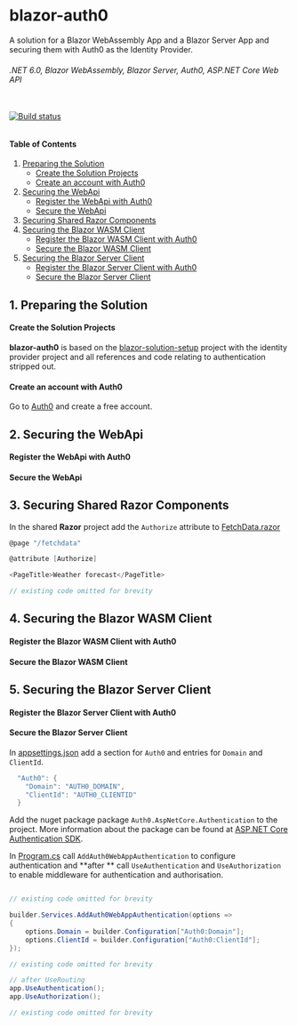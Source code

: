 # blazor-auth0
A solution for a Blazor WebAssembly App and a Blazor Server App and securing them with Auth0 as the Identity Provider.

###### .NET 6.0, Blazor WebAssembly, Blazor Server, Auth0, ASP.NET Core Web API
###### 
\
[![Build status](https://ci.appveyor.com/api/projects/status/6wsbn17wlhuw2oqb?svg=true)](https://ci.appveyor.com/project/grantcolley/blazor-auth0)
###### 


#### Table of Contents
1. [Preparing the Solution](#1-preparing-the-solution)
    * [Create the Solution Projects](#create-the-solution-projects)
    * [Create an account with Auth0](#create-an-account-with-auth0)
2. [Securing the WebApi](#2-securing-the-webapi)
    * [Register the WebApi with Auth0](#register-the-webapi-with-auth0)
    * [Secure the WebApi](#secure-the-webapi)
3. [Securing Shared Razor Components](#3-securing-shared-razor-components)
4. [Securing the Blazor WASM Client](#4-securing-the-blazor-wasm-client)
    * [Register the Blazor WASM Client with Auth0](#register-the-blazor-wasm-client-with-auth0)
    * [Secure the Blazor WASM Client](#secure-the-blazor-wasm-client)
5. [Securing the Blazor Server Client](#5-securing-the-blazor-server-client)
    * [Register the Blazor Server Client with Auth0](#register-the-blazor-server-client-with-auth0)
    * [Secure the Blazor Server Client](#secure-the-blazor-server-client)

## 1. Preparing the Solution

#### Create the Solution Projects
**blazor-auth0** is based on the [blazor-solution-setup](https://github.com/grantcolley/blazor-solution-setup) project with the identity provider project and all references and code relating to authentication stripped out.

#### Create an account with Auth0
Go to [Auth0](https://auth0.com/) and create a free account.

## 2. Securing the WebApi

#### Register the WebApi with Auth0

#### Secure the WebApi

## 3. Securing Shared Razor Components

In the shared **Razor** project add the `Authorize` attribute to [FetchData.razor](https://github.com/grantcolley/blazor-auth0/blob/main/src/Razor/Pages/FetchData.razor)
```C#
@page "/fetchdata"

@attribute [Authorize] 

<PageTitle>Weather forecast</PageTitle>

// existing code omitted for brevity

```
## 4. Securing the Blazor WASM Client

#### Register the Blazor WASM Client with Auth0

#### Secure the Blazor WASM Client

## 5. Securing the Blazor Server Client

#### Register the Blazor Server Client with Auth0

#### Secure the Blazor Server Client

In [appsettings.json](https://github.com/grantcolley/blazor-auth0/blob/main/src/Blazor.Server.App/appsettings.json) add a section for `Auth0` and entries for `Domain` and `ClientId`.

```C#
  "Auth0": {
    "Domain": "AUTH0_DOMAIN",
    "ClientId": "AUTH0_CLIENTID"
  }

```

Add the nuget package package `Auth0.AspNetCore.Authentication` to the project. More information about the package can be found at [ASP.NET Core Authentication SDK](https://auth0.com/blog/exploring-auth0-aspnet-core-authentication-sdk/**).

In [Program.cs](https://github.com/grantcolley/blazor-auth0/blob/main/src/Blazor.Server.App/Program.cs) call `AddAuth0WebAppAuthentication` to configure authentication and **after ** call `UseAuthentication` and `UseAuthorization` to enable middleware for authentication and authorisation.
```C#

// existing code omitted for brevity

builder.Services.AddAuth0WebAppAuthentication(options =>
{
    options.Domain = builder.Configuration["Auth0:Domain"];
    options.ClientId = builder.Configuration["Auth0:ClientId"];
});

// existing code omitted for brevity

// after UseRouting
app.UseAuthentication();
app.UseAuthorization();

// existing code omitted for brevity

```

